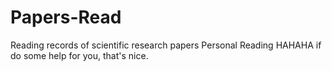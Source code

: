 # Papers-Read
Reading records of scientific research papers
Personal Reading
HAHAHA
if do some help for you, that's nice.
